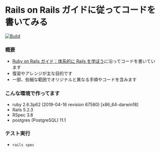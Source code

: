 # Rails on Rails ガイドに従ってコードを書いてみる

 <a href="https://github.com/hideyuki-matsuyama/rails_guides"><img alt="Build" src="https://github.com/hideyuki-matsuyama/rails_guides/workflows/Build/badge.svg"></a>

### 概要

- [Ruby on Rails ガイド：体系的に Rails を学ぼう](https://railsguides.jp/)に沿ってコードを書いています
- 復習やアレンジが主な目的です
- 一部、些細な範囲でオリジナルと異なる手順やコードを含みます

### こんな環境で作ってます

- ruby 2.6.3p62 (2019-04-16 revision 67580) [x86_64-darwin18]
- Rails 5.2.3
- RSpec 3.8
- postgres (PostgreSQL) 11.1

### テスト実行

- `rails spec`
